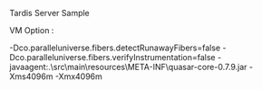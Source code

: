 Tardis Server Sample

VM Option :

-Dco.paralleluniverse.fibers.detectRunawayFibers=false -Dco.paralleluniverse.fibers.verifyInstrumentation=false -javaagent:.\src\main\resources\META-INF\quasar-core-0.7.9.jar -Xms4096m -Xmx4096m